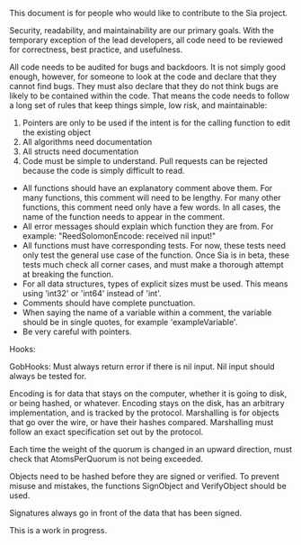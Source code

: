 This document is for people who would like to contribute to the Sia project.

Security, readability, and maintainability are our primary goals. With the temporary exception of the lead developers, all code need to be reviewed for correctness, best practice, and usefulness.

All code needs to be audited for bugs and backdoors. It is not simply good enough, however, for someone to look at the code and declare that they cannot find bugs. They must also declare that they do not think bugs are likely to be contained within the code. That means the code needs to follow a long set of rules that keep things simple, low risk, and maintainable:

1. Pointers are only to be used if the intent is for the calling function to edit the existing object
2. All algorithms need documentation
3. All structs need documentation
4. Code must be simple to understand. Pull requests can be rejected because the code is simply difficult to read.

+ All functions should have an explanatory comment above them. For many functions, this comment will need to be lengthy. For many other functions, this comment need only have a few words. In all cases, the name of the function needs to appear in the comment.
+ All error messages should explain which function they are from. For example: "ReedSolomonEncode: received nil input!"
+ All functions must have corresponding tests. For now, these tests need only test the general use case of the function. Once Sia is in beta, these tests much check all corner cases, and must make a thorough attempt at breaking the function.
+ For all data structures, types of explicit sizes must be used. This means using 'int32' or 'int64' instead of 'int'.
+ Comments should have complete punctuation.
+ When saying the name of a variable within a comment, the variable should be in single quotes, for example 'exampleVariable'.
+ Be very careful with pointers.

Hooks:

GobHooks:
	Must always return error if there is nil input. Nil input should always be tested for.

Encoding is for data that stays on the computer, whether it is going to disk, or being hashed, or whatever. Encoding stays on the disk, has an arbitrary implementation, and is tracked by the protocol.
Marshalling is for objects that go over the wire, or have their hashes compared. Marshalling must follow an exact specification set out by the protocol.

Each time the weight of the quorum is changed in an upward direction, must check that AtomsPerQuorum is not being exceeded.

Objects need to be hashed before they are signed or verified. To prevent misuse and mistakes, the functions SignObject and VerifyObject should be used.

Signatures always go in front of the data that has been signed.

This is a work in progress.
